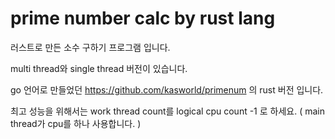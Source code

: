 # prime number calc by rust lang

러스트로 만든 소수 구하기 프로그램 입니다.

multi thread와 single thread 버전이 있습니다.

go 언어로 만들었던 https://github.com/kasworld/primenum 의 rust 버전 입니다.

최고 성능을 위해서는 work thread count를 logical cpu count -1 로 하세요. 
( main thread가 cpu를 하나 사용합니다. )